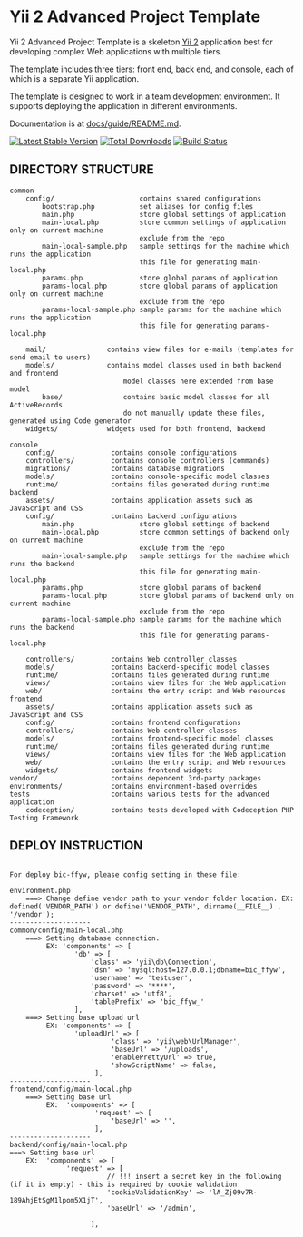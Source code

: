 Yii 2 Advanced Project Template
===============================

Yii 2 Advanced Project Template is a skeleton [Yii 2](http://www.yiiframework.com/) application best for
developing complex Web applications with multiple tiers.

The template includes three tiers: front end, back end, and console, each of which
is a separate Yii application.

The template is designed to work in a team development environment. It supports
deploying the application in different environments.

Documentation is at [docs/guide/README.md](docs/guide/README.md).

[![Latest Stable Version](https://poser.pugx.org/yiisoft/yii2-app-advanced/v/stable.png)](https://packagist.org/packages/yiisoft/yii2-app-advanced)
[![Total Downloads](https://poser.pugx.org/yiisoft/yii2-app-advanced/downloads.png)](https://packagist.org/packages/yiisoft/yii2-app-advanced)
[![Build Status](https://travis-ci.org/yiisoft/yii2-app-advanced.svg?branch=master)](https://travis-ci.org/yiisoft/yii2-app-advanced)

DIRECTORY STRUCTURE
-------------------

```
common
    config/                     contains shared configurations
        bootstrap.php           set aliases for config files
        main.php                store global settings of application
        main-local.php          store common settings of application only on current machine
                                exclude from the repo
        main-local-sample.php   sample settings for the machine which runs the application
                                this file for generating main-local.php
        params.php              store global params of application
        params-local.php        store global params of application only on current machine
                                exclude from the repo
        params-local-sample.php sample params for the machine which runs the application
                                this file for generating params-local.php

    mail/               contains view files for e-mails (templates for send email to users)
    models/             contains model classes used in both backend and frontend
                            model classes here extended from base model
        base/               contains basic model classes for all ActiveRecords
                            do not manually update these files, generated using Code generator
    widgets/            widgets used for both frontend, backend

console
    config/              contains console configurations
    controllers/         contains console controllers (commands)
    migrations/          contains database migrations
    models/              contains console-specific model classes
    runtime/             contains files generated during runtime
backend
    assets/              contains application assets such as JavaScript and CSS
    config/              contains backend configurations
        main.php                store global settings of backend
        main-local.php          store common settings of backend only on current machine
                                exclude from the repo
        main-local-sample.php   sample settings for the machine which runs the backend
                                this file for generating main-local.php
        params.php              store global params of backend
        params-local.php        store global params of backend only on current machine
                                exclude from the repo
        params-local-sample.php sample params for the machine which runs the backend
                                this file for generating params-local.php

    controllers/         contains Web controller classes
    models/              contains backend-specific model classes
    runtime/             contains files generated during runtime
    views/               contains view files for the Web application
    web/                 contains the entry script and Web resources
frontend
    assets/              contains application assets such as JavaScript and CSS
    config/              contains frontend configurations
    controllers/         contains Web controller classes
    models/              contains frontend-specific model classes
    runtime/             contains files generated during runtime
    views/               contains view files for the Web application
    web/                 contains the entry script and Web resources
    widgets/             contains frontend widgets
vendor/                  contains dependent 3rd-party packages
environments/            contains environment-based overrides
tests                    contains various tests for the advanced application
    codeception/         contains tests developed with Codeception PHP Testing Framework
```
DEPLOY INSTRUCTION
-------------------
```

For deploy bic-ffyw, please config setting in these file:

environment.php 
    ===> Change define vendor path to your vendor folder location. EX: defined('VENDOR_PATH') or define('VENDOR_PATH', dirname(__FILE__) . '/vendor');
--------------------    
common/config/main-local.php 
    ===> Setting database connection.
         EX: 'components' => [
                'db' => [
                    'class' => 'yii\db\Connection',
                    'dsn' => 'mysql:host=127.0.0.1;dbname=bic_ffyw',
                    'username' => 'testuser',
                    'password' => '****',
                    'charset' => 'utf8',
                    'tablePrefix' => 'bic_ffyw_'
                ],
    ===> Setting base upload url
         EX: 'components' => [
                'uploadUrl' => [
                         'class' => 'yii\web\UrlManager',
                         'baseUrl' => '/uploads',
                         'enablePrettyUrl' => true,
                         'showScriptName' => false,
                     ],
--------------------         
frontend/config/main-local.php 
    ===> Setting base url
         EX:  'components' => [
                     'request' => [                       
                         'baseUrl' => '',
                     ],
--------------------         
backend/config/main-local.php 
===> Setting base url
    EX:  'components' => [
              'request' => [
                        // !!! insert a secret key in the following (if it is empty) - this is required by cookie validation
                        'cookieValidationKey' => 'lA_Zj09v7R-189AhjEtSgM1lpom5X1jT',
                        'baseUrl' => '/admin',
            
                    ],

```